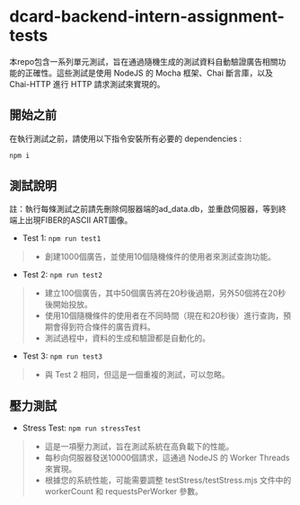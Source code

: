 # dcard-backend-intern-assignment-tests

本repo包含一系列單元測試，旨在通過隨機生成的測試資料自動驗證廣告相關功能的正確性。這些測試是使用 NodeJS 的 Mocha 框架、Chai 斷言庫，以及 Chai-HTTP 進行 HTTP 請求測試來實現的。

## 開始之前
在執行測試之前，請使用以下指令安裝所有必要的 dependencies :
```bash
npm i
```

## 測試說明
註：執行每條測試之前請先刪除伺服器端的ad_data.db，並重啟伺服器，等到終端上出現FIBER的ASCII ART圖像。

- Test 1: `npm run test1`
> - 創建1000個廣告，並使用10個隨機條件的使用者來測試查詢功能。
- Test 2: `npm run test2`
> - 建立100個廣告，其中50個廣告將在20秒後過期，另外50個將在20秒後開始投放。
> - 使用10個隨機條件的使用者在不同時間（現在和20秒後）進行查詢，預期會得到符合條件的廣告資料。
> - 測試過程中，資料的生成和驗證都是自動化的。
- Test 3: `npm run test3`
> - 與 Test 2 相同，但這是一個重複的測試，可以忽略。

## 壓力測試
- Stress Test: `npm run stressTest`
> - 這是一項壓力測試，旨在測試系統在高負載下的性能。
> - 每秒向伺服器發送10000個請求，這通過 NodeJS 的 Worker Threads 來實現。
> - 根據您的系統性能，可能需要調整 testStress/testStress.mjs 文件中的 workerCount 和 requestsPerWorker 參數。
